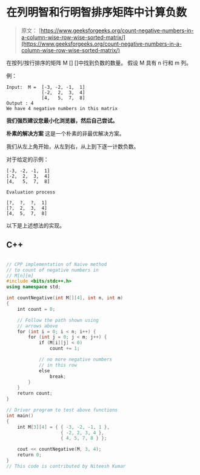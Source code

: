 # 在列明智和行明智排序矩阵中计算负数

> 原文： [https://www.geeksforgeeks.org/count-negative-numbers-in-a-column-wise-row-wise-sorted-matrix/](https://www.geeksforgeeks.org/count-negative-numbers-in-a-column-wise-row-wise-sorted-matrix/)

在按列/按行排序的矩阵 M [] []中找到负数的数量。 假设 M 具有 n 行和 m 列。

例：

```
Input:  M =  [-3, -2, -1,  1]
             [-2,  2,  3,  4]
             [4,   5,  7,  8]
Output : 4
We have 4 negative numbers in this matrix

```

**我们强烈建议您最小化浏览器，然后自己尝试。**

**朴素的解决方案**
这是一个朴素的非最优解决方案。

我们从左上角开始，从左到右，从上到下逐一计数负数。

对于给定的示例：

```
[-3, -2, -1,  1]
[-2,  2,  3,  4]
[4,   5,  7,  8]

Evaluation process

[?,  ?,  ?,  1]
[?,  2,  3,  4]
[4,  5,  7,  8]
```

以下是上述想法的实现。

## C++ 

```cpp

// CPP implementation of Naive method 
// to count of negative numbers in 
// M[n][m] 
#include <bits/stdc++.h> 
using namespace std; 

int countNegative(int M[][4], int n, int m) 
{ 
    int count = 0; 

    // Follow the path shown using 
    // arrows above 
    for (int i = 0; i < n; i++) { 
        for (int j = 0; j < m; j++) { 
            if (M[i][j] < 0) 
                count += 1; 

            // no more negative numbers 
            // in this row 
            else
                break; 
        } 
    } 
    return count; 
} 

// Driver program to test above functions 
int main() 
{ 
    int M[3][4] = { { -3, -2, -1, 1 }, 
                    { -2, 2, 3, 4 }, 
                    { 4, 5, 7, 8 } }; 

    cout << countNegative(M, 3, 4); 
    return 0; 
} 
// This code is contributed by Niteesh Kumar 

```